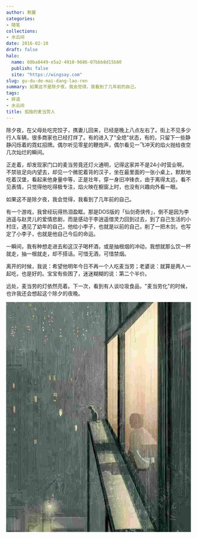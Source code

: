 ```yaml
---
author: 剩翼
categories:
- 随笔
collections:
- 水云间
date: 2016-02-10
draft: false
halo:
  name: 60ba8449-e5a2-4910-9686-07bbb8d15b80
  publish: false
  site: "https://wingsay.com"
slug: gu-du-de-mai-dang-lao-ren
summary: 如果这不是除夕夜，我会觉得，我看到了几年前的自己。
tags:
- 碎语
- 水云间
title: 孤独的麦当劳人
---
```


除夕夜，在父母处吃完饺子，携妻儿回来，已经是晚上八点左右了。街上不见多少行人车辆，很多商家也已经打烊了。有的进入了"全熄"状态，有的，只留下一些静静闪烁着的霓虹招牌。偶尔听见零星的鞭炮声，偶尔看见一飞冲天的焰火抛给夜空几次灿烂的瞬间。

正走着，却发现家门口的麦当劳竟还灯火通明，记得这家并不是24小时营业啊，不禁驻足向内望去，却见一个微驼着背的汉子，坐在最里面的一张小桌上，默默地吃着汉堡，看起来他身量中等，正是壮年，穿一身旧冲锋衣，由于离得太远，看不见表情，只觉得他吃得极专注，焰火映在橱窗上时，也没有兴趣向外看一眼。

如果这不是除夕夜，我会觉得，我看到了几年前的自己。

有一个游戏，我曾经玩得热泪盈眶。那是DOS版的「仙剑奇侠传」，倒不是因为李逍遥与赵灵儿的爱情悲剧，而是感动于李逍遥借灵力回到过去，到了自己生活的小村庄，遇见了幼年的自己，他给小李子，也就是以前的自己，削了一把木剑，也写定了小李子，也就是他自己今后的命运。

一瞬间，我有种想走进去和这汉子喝杯酒，或是抽根烟的冲动，我想就那么饮一杯就走，抽一根就走，却不搭话。可惜无酒，可惜禁烟。

离开的时候，我说：希望他明年今日不再一个人吃麦当劳；老婆说：就算是两人一起吃，也是好的。宝宝有些困了，迷迷糊糊的说：第二个半价。

远处，麦当劳的灯依然亮着。下一次，看到有人谈垃圾食品，"麦当劳化"的时候，也许我还会想起这个除夕的夜晚。

![](img/gddmdlr.jpg)
